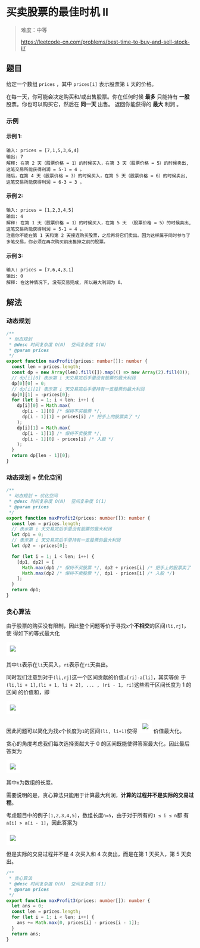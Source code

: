 # 买卖股票的最佳时机 II

> 难度：中等
>
> https://leetcode-cn.com/problems/best-time-to-buy-and-sell-stock-ii/

## 题目

给定一个数组 `prices` ，其中 `prices[i]` 表示股票第 `i` 天的价格。

在每一天，你可能会决定购买和/或出售股票。你在任何时候 **最多** 只能持有 **一股**
股票。你也可以购买它，然后在 **同一天** 出售。 返回你能获得的 **最大** 利润 。

### 示例

#### 示例 1:

```
输入: prices = [7,1,5,3,6,4]
输出: 7
解释: 在第 2 天（股票价格 = 1）的时候买入，在第 3 天（股票价格 = 5）的时候卖出, 这笔交易所能获得利润 = 5-1 = 4 。
随后，在第 4 天（股票价格 = 3）的时候买入，在第 5 天（股票价格 = 6）的时候卖出, 这笔交易所能获得利润 = 6-3 = 3 。
```

#### 示例 2:

```
输入: prices = [1,2,3,4,5]
输出: 4
解释: 在第 1 天（股票价格 = 1）的时候买入，在第 5 天 （股票价格 = 5）的时候卖出, 这笔交易所能获得利润 = 5-1 = 4 。
注意你不能在第 1 天和第 2 天接连购买股票，之后再将它们卖出。因为这样属于同时参与了多笔交易，你必须在再次购买前出售掉之前的股票。
```

#### 示例 3:

```
输入: prices = [7,6,4,3,1]
输出: 0
解释: 在这种情况下, 没有交易完成, 所以最大利润为 0。
```

## 解法

### 动态规划

```typescript
/**
 * 动态规划
 * @desc 时间复杂度 O(N)  空间复杂度 O(N)
 * @param prices
 */
export function maxProfit(prices: number[]): number {
  const len = prices.length;
  const dp = new Array(len).fill([]).map(() => new Array(2).fill(0));
  // dp[i][0] 表示第 i 天交易完后手里没有股票的最大利润
  dp[0][0] = 0;
  // dp[i][1] 表示第 i 天交易完后手里持有一支股票的最大利润
  dp[0][1] = -prices[0];
  for (let i = 1; i < len; i++) {
    dp[i][0] = Math.max(
      dp[i - 1][0] /* 保持不买股票 */,
      dp[i - 1][1] + prices[i] /* 把手上的股票卖了 */
    );
    dp[i][1] = Math.max(
      dp[i - 1][1] /* 保持不卖股票 */,
      dp[i - 1][0] - prices[i] /* 入股 */
    );
  }
  return dp[len - 1][0];
}
```

### 动态规划 + 优化空间

```typescript
/**
 * 动态规划 + 优化空间
 * @desc 时间复杂度 O(N)  空间复杂度 O(1)
 * @param prices
 */
export function maxProfit2(prices: number[]): number {
  const len = prices.length;
  // 表示第 i 天交易完后手里没有股票的最大利润
  let dp1 = 0;
  // 表示第 i 天交易完后手里持有一支股票的最大利润
  let dp2 = -prices[0];

  for (let i = 1; i < len; i++) {
    [dp1, dp2] = [
      Math.max(dp1 /* 保持不买股票 */, dp2 + prices[i] /* 把手上的股票卖了 */),
      Math.max(dp2 /* 保持不卖股票 */, dp1 - prices[i] /* 入股 */)
    ];
  }
  return dp1;
}
```

### 贪心算法

由于股票的购买没有限制，因此整个问题等价于寻找`x`个**不相交**的区间`(li,rj]`，使
得如下的等式最大化

 <img style="background: #fff;padding: 10px" src="https://latex.codecogs.com/svg.latex?\sum_x^{i=1}=a[r_i]-a[l_i]" />

其中`li`表示在`li`天买入，`ri`表示在`ri`天卖出。

同时我们注意到对于`(li,rj]`这一个区间贡献的价值`a[ri]-a[li]`，其实等价
于`(li,li + 1],(li + 1, li + 2], ... , (ri - 1, ri]`这些若干区间长度为 1 的区间
的价值和，即

 <img style="background: #fff;padding: 10px" src="https://latex.codecogs.com/svg.latex?a[r_i]-a[l_i]=(a[r_i]-a[r_i-1])+(a[r_i-1]-a[r_i-2])+...+(a[l_i+1]-a[l_i])" />

因此问题可以简化为找`x`个长度为`1`的区间`(li, li+1)`使得
<img style="background: #fff;padding: 10px" src="https://latex.codecogs.com/svg.latex?\sum_x^{i=1}=a[l_i+1]-a[l_i]" />
价值最大化。

贪心的角度考虑我们每次选择贡献大于 0 的区间既能使得答案最大化，因此最后答案为

 <img style="background: #fff;padding: 10px" src="https://latex.codecogs.com/svg.latex?ans=\sum_{n-1}^{i=1}=max\{0,a[i]-a[i-1]\}" />

其中`n`为数组的长度。

需要说明的是，贪心算法只能用于计算最大利润，**计算的过程并不是实际的交易过程**。

考虑题目中的例子`[1,2,3,4,5]`，数组长度`n=5`，由于对于所有的`1 ≤ i ≤ n`都
有`a[i] > a[i - 1]`，因此答案为

 <img style="background: #fff;padding: 10px" src="https://latex.codecogs.com/svg.latex?ans=\sum_{n-1}^{i=1}=a[i]-a[i-1]=4" />

但是实际的交易过程并不是 4 次买入和 4 次卖出，而是在第 1 天买入，第 5 天卖出。

```typescript
/**
 * 贪心算法
 * @desc 时间复杂度 O(N)  空间复杂度 O(1)
 * @param prices
 */
export function maxProfit3(prices: number[]): number {
  let ans = 0;
  const len = prices.length;
  for (let i = 1; i < len; i++) {
    ans += Math.max(0, prices[i] - prices[i - 1]);
  }
  return ans;
}
```
